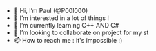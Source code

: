 - 👋 Hi, I’m Paul (@P00l000)
- 👀 I’m interested in a lot of things !
- 🌱 I’m currently learning C++ AND C#
- 💞️ I’m looking to collaborate on project for my st
- 📫 How to reach me : it's impossible :)

<!---
P00l000/P00l000 is a ✨ special ✨ repository because its `README.md` (this file) appears on your GitHub profile.
You can click the Preview link to take a look at your changes.
--->
